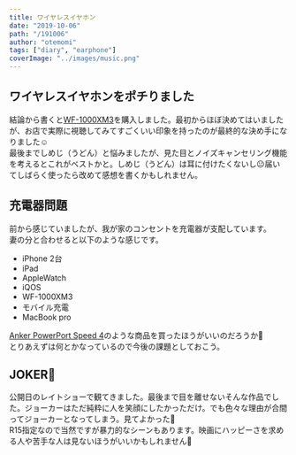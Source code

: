 ```yaml
---
title: ワイヤレスイヤホン
date: "2019-10-06"
path: "/191006"
author: "otemomi"
tags: ["diary", "earphone"]
coverImage: "../images/music.png"
---
```


## ワイヤレスイヤホンをポチりました
結論から書くと[WF-1000XM3](https://www.sony.jp/headphone/products/WF-1000XM3/)を購入しました。最初からほぼ決めてはいましたが、お店で実際に視聴してみてすごくいい印象を持ったのが最終的な決め手になりました☺️  
最後までしめじ（うどん）と悩みましたが、見た目とノイズキャンセリング機能を考えるとこれがベストかと。しめじ（うどん）は耳に付けたくないし😐届いてしばらく使ったら改めて感想を書くかもしれません。

## 充電器問題
前から感じていましたが、我が家のコンセントを充電器が支配しています。  
妻の分と合わせると以下のような感じです。

- iPhone 2台
- iPad
- AppleWatch
- iQOS
- WF-1000XM3
- モバイル充電
- MacBook pro

[Anker PowerPort Speed 4](https://www.amazon.co.jp/Anker-PowerPort-QC3-0%E6%90%AD%E8%BC%89-USB%E6%80%A5%E9%80%9F%E5%85%85%E9%9B%BB%E5%99%A8-%E3%81%9D%E3%81%AE%E4%BB%96Android%E5%90%84%E7%A8%AE%E5%AF%BE%E5%BF%9C/dp/B01N533KZH?ref_=ast_sto_dp)のような商品を買ったほうがいいのだろうか🤔  
とりあえずは何とかなっているので今後の課題としておこう。

## JOKER🤡
公開日のレイトショーで観てきました。最後まで目を離せないそんな作品でした。ジョーカーはただ純粋に人を笑顔にしたかっただけ。でも色々な理由が合間ってジョーカーとなってしまう。見てよかった👏  
R15指定なので当然ですが暴力的なシーンもあります。映画にハッピーさを求める人や苦手な人は見ないほうがいいかもしれません🙈
